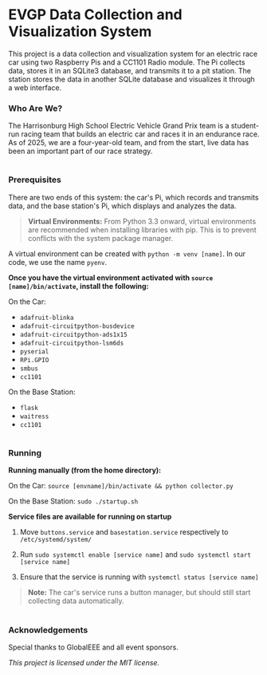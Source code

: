 # EVGP Data Collection and Visualization System

This project is a data collection and visualization system for an electric race car using two Raspberry Pis and a CC1101 Radio module. The Pi collects data, stores it in an SQLite3 database, and transmits it to a pit station. The station stores the data in another SQLite database and visualizes it through a web interface.

### Who Are We?

The Harrisonburg High School Electric Vehicle Grand Prix team is a student-run racing team that builds an electric car and races it in an endurance race. As of 2025, we are a four-year-old team, and from the start, live data has been an important part of our race strategy.

#

### Prerequisites
There are two ends of this system: the car's Pi, which records and transmits data, and the base station's Pi, which displays and analyzes the data.

> **Virtual Environments:**
From Python 3.3 onward, virtual environments are recommended when installing libraries with pip. This is to prevent conflicts with the system package manager.

A virtual environment can be created with `python -m venv [name]`. In our code, we use the name `pyenv`.

**Once you have the virtual environment activated with `source [name]/bin/activate`, install the following:**

On the Car:
  - `adafruit-blinka`
  - `adafruit-circuitpython-busdevice`
  - `adafruit-circuitpython-ads1x15`
  - `adafruit-circuitpython-lsm6ds`
  - `pyserial`
  - `RPi.GPIO`
  - `smbus`
  - `cc1101`

On the Base Station:
  - `flask`
  - `waitress`
  - `cc1101`

#

### Running

**Running manually (from the home directory):**

On the Car: `source [envname]/bin/activate && python collector.py`

On the Base Station: `sudo ./startup.sh`

**Service files are available for running on startup**

1. Move `buttons.service` and `basestation.service` respectively to `/etc/systemd/system/`

2. Run `sudo systemctl enable [service name]` and `sudo systemctl start [service name]`

3. Ensure that the service is running with `systemctl status [service name]`

> **Note:** The car's service runs a button manager, but should still start collecting data automatically.

#

### Acknowledgements

Special thanks to GlobalEEE and all event sponsors.

*This project is licensed under the MIT license.*
